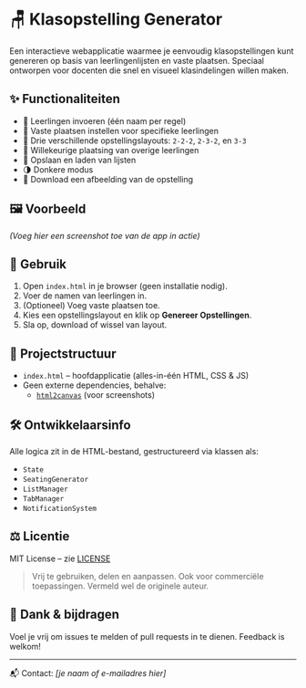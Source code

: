 # 🪑 Klasopstelling Generator

Een interactieve webapplicatie waarmee je eenvoudig klasopstellingen kunt genereren op basis van leerlingenlijsten en vaste plaatsen. Speciaal ontworpen voor docenten die snel en visueel klasindelingen willen maken.

## ✨ Functionaliteiten

- 🎒 Leerlingen invoeren (één naam per regel)
- 📌 Vaste plaatsen instellen voor specifieke leerlingen
- 🧠 Drie verschillende opstellingslayouts: `2-2-2`, `2-3-2`, en `3-3`
- 🎲 Willekeurige plaatsing van overige leerlingen
- 💾 Opslaan en laden van lijsten
- 🌗 Donkere modus
- 📸 Download een afbeelding van de opstelling

## 🖼️ Voorbeeld

*(Voeg hier een screenshot toe van de app in actie)*

## 🚀 Gebruik

1. Open `index.html` in je browser (geen installatie nodig).
2. Voer de namen van leerlingen in.
3. (Optioneel) Voeg vaste plaatsen toe.
4. Kies een opstellingslayout en klik op **Genereer Opstellingen**.
5. Sla op, download of wissel van layout.

## 📁 Projectstructuur

- `index.html` – hoofdapplicatie (alles-in-één HTML, CSS & JS)
- Geen externe dependencies, behalve:
  - [`html2canvas`](https://github.com/niklasvh/html2canvas) (voor screenshots)

## 🛠️ Ontwikkelaarsinfo

Alle logica zit in de HTML-bestand, gestructureerd via klassen als:
- `State`
- `SeatingGenerator`
- `ListManager`
- `TabManager`
- `NotificationSystem`

## ⚖️ Licentie

MIT License – zie [LICENSE](./LICENSE)

> Vrij te gebruiken, delen en aanpassen. Ook voor commerciële toepassingen. Vermeld wel de originele auteur.

## 🙌 Dank & bijdragen

Voel je vrij om issues te melden of pull requests in te dienen. Feedback is welkom!

---

📬 Contact: *[je naam of e-mailadres hier]*  
